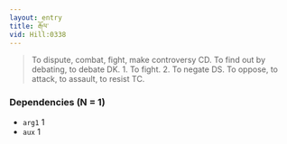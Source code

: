 ```yaml
---
layout: entry
title: རྒོལ་
vid: Hill:0338
---
```

> To dispute, combat, fight, make controversy CD\. To find out by debating, to debate DK\. 1\. To fight\. 2\. To negate DS\. To oppose, to attack, to assault, to resist TC\.


### Dependencies (N = 1)
* `arg1` 1
* `aux` 1
